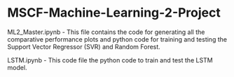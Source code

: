 # MSCF-Machine-Learning-2-Project

ML2_Master.ipynb - This file contains the code for generating all the comparative performance plots and python code for training and testing the Support Vector Regressor (SVR) and Random Forest.

LSTM.ipynb - This code file the python code to train and test the LSTM model.
